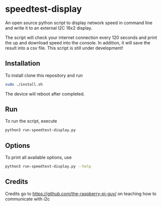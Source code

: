 # speedtest-display
An open source python script to display network speed in command line and write it to an external I2C 16x2 display.

The script will check your internet connection every 120 seconds and print the up and download speed into the console. In addition, it will save the result into a csv file.
This script is still under development!

## Installation
To install clone this repository and run
```bash
sudo ./install.sh
```
The device will reboot after completed. 

## Run
To run the script, execute
```bash
python3 run-speedtest-display.py
```

## Options
To print all available options, use 
```bash
python3 run-speedtest-display.py --help
```

## Credits
Credits go to https://github.com/the-raspberry-pi-guy/ on teaching how to communicate with i2c
